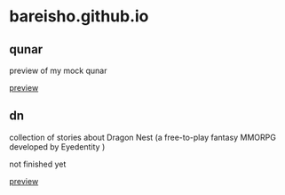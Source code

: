 # bareisho.github.io

## qunar
preview of my mock qunar

[preview](https://bareisho.github.io/qunar)

## dn
collection of stories about Dragon Nest (a free-to-play fantasy MMORPG developed by Eyedentity )

not finished yet

[preview](https://bareisho.github.io/dn)

